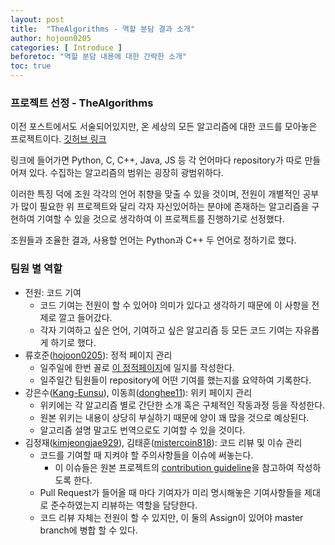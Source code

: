 ```yaml
---
layout: post
title:  "TheAlgorithms - 역할 분담 결과 소개"
author: hojoon0205
categories: [ Introduce ]
beforetoc: "역할 분담 내용에 대한 간략한 소개"
toc: true
---
```



### 프로젝트 선정 - TheAlgorithms

이전 포스트에서도 서술되어있지만, 온 세상의 모든 알고리즘에 대한 코드를 모아놓은 프로젝트이다. [깃허브 링크](https://github.com/TheAlgorithms)

링크에 들어가면 Python, C, C++, Java, JS 등 각 언어마다 repository가 따로 만들어져 있다. 수집하는 알고리즘의 범위는 굉장히 광범위하다. 

이러한 특징 덕에 조원 각각의 언어 취향을 맞출 수 있을 것이며, 전원이 개별적인 공부가 많이 필요한 위 프로젝트와 달리 각자 자신있어하는 분야에 존재하는 알고리즘을 구현하여 기여할 수 있을 것으로 생각하여 이 프로젝트를 진행하기로 선정했다.

조원들과 조율한 결과, 사용할 언어는 Python과 C++ 두 언어로 정하기로 했다.

### 팀원 별 역할

- 전원: 코드 기여
    - 코드 기여는 전원이 할 수 있어야 의미가 있다고 생각하기 때문에 이 사항을 전제로 깔고 들어갔다.
    - 각자 기여하고 싶은 언어, 기여하고 싶은 알고리즘 등 모든 코드 기여는 자유롭게 하기로 했다.
- 류호준([hojoon0205](https://github.com/hojoon0205)): 정적 페이지 관리
    - 일주일에 한번 꼴로 [이 정적페이지](https://20-1-skku-oss.github.io/2020-1-OSS-7/)에 일지를 작성한다.
    - 일주일간 팀원들이 repository에 어떤 기여를 했는지를 요약하여 기록한다.
- 강은수([Kang-Eunsu](https://github.com/Kang-Eunsu)), 이동희([donghee11](https://github.com/donghee11)): 위키 페이지 관리
    - 위키에는 각 알고리즘 별로 간단한 소개 혹은 구체적인 작동과정 등을 작성한다.
    - 원본 위키는 내용이 상당히 부실하기 때문에 양이 꽤 많을 것으로 예상된다.
    - 알고리즘 설명 말고도 번역으로도 기여할 수 있을 것이다.
- 김정재([kimjeongjae929](https://github.com/kimjeongjae929)), 김태훈([mistercoin818](https://github.com/mistercoin818)): 코드 리뷰 및 이슈 관리
    - 코드를 기여할 때 지켜야 할 주의사항들을 이슈에 써놓는다.
        - 이 이슈들은 원본 프로젝트의 [contribution guideline](https://github.com/TheAlgorithms/Python/blob/master/CONTRIBUTING.md)을 참고하여 작성하도록 한다.
    - Pull Request가 들어올 때 마다 기여자가 미리 명시해놓은 기여사항들을 제대로 준수하였는지 리뷰하는 역할을 담당한다.
    - 코드 리뷰 자체는 전원이 할 수 있지만, 이 둘의 Assign이 있어야 master branch에 병합 할 수 있다.
